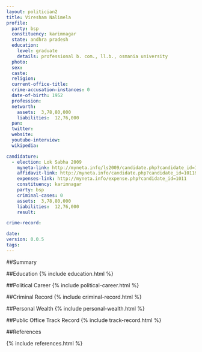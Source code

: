 ```yaml
---
layout: politician2
title: Viresham Nalimela
profile: 
  party: bsp
  constituency: karimnagar
  state: andhra pradesh
  education: 
    level: graduate
    details: professional b. com., ll.b., osmania university
  photo: 
  sex: 
  caste: 
  religion: 
  current-office-title: 
  crime-accusation-instances: 0
  date-of-birth: 1952
  profession: 
  networth: 
    assets:  3,78,80,000
    liabilities:  12,76,000
  pan: 
  twitter: 
  website: 
  youtube-interview: 
  wikipedia: 

candidature: 
  - election: Lok Sabha 2009
    myneta-link: http://myneta.info/ls2009/candidate.php?candidate_id=1011
    affidavit-link: http://myneta.info/candidate.php?candidate_id=1011&scan=original
    expenses-link: http://myneta.info/expense.php?candidate_id=1011
    constituency: karimnagar 
    party: bsp
    criminal-cases: 0
    assets:  3,78,80,000
    liabilities:  12,76,000
    result:  

crime-record: 

date: 
version: 0.0.5
tags: 
---
```

##Summary


##Education
{% include education.html %}


##Political Career
{% include political-career.html %}


##Criminal Record
{% include criminal-record.html %}


##Personal Wealth
{% include personal-wealth.html %}


##Public Office Track Record
{% include track-record.html %}


##References


{% include references.html %}